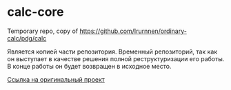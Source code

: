 # calc-core
Temporary repo, copy of https://github.com/Irurnnen/ordinary-calc/pdg/calc

Является копией части репозитория. Временный репозиторий, так как он выступает в качестве решения полной реструктуризации его работы. В конце работы он будет возвращен в исходное место.

[Ссылка на оригинальный проект](https://github.com/Irurnnen/ordinary-calc)